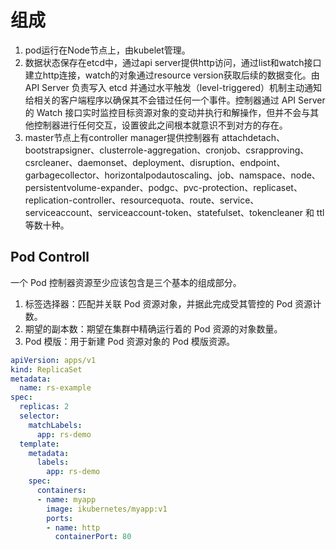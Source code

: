 # 组成

1. pod运行在Node节点上，由kubelet管理。
2. 数据状态保存在etcd中，通过api server提供http访问，通过list和watch接口建立http连接，watch的对象通过resource version获取后续的数据变化。由 API Server 负责写入 etcd 并通过水平触发（level-triggered）机制主动通知给相关的客户端程序以确保其不会错过任何一个事件。控制器通过 API Server 的 Watch 接口实时监控目标资源对象的变动并执行和解操作，但并不会与其他控制器进行任何交互，设置彼此之间根本就意识不到对方的存在。
3. master节点上有controller manager提供控制器有 attachdetach、bootstrapsigner、clusterrole-aggregation、cronjob、csrapproving、csrcleaner、daemonset、deployment、disruption、endpoint、garbagecollector、horizontalpodautoscaling、job、namspace、node、persistentvolume-expander、podgc、pvc-protection、replicaset、replication-controller、resourcequota、route、service、serviceaccount、serviceaccount-token、statefulset、tokencleaner 和 ttl 等数十种。

## Pod Controll

一个 Pod 控制器资源至少应该包含是三个基本的组成部分。

1. 标签选择器：匹配并关联 Pod 资源对象，并据此完成受其管控的 Pod 资源计数。
2. 期望的副本数：期望在集群中精确运行着的 Pod 资源的对象数量。
3. Pod 模版：用于新建 Pod 资源对象的 Pod 模版资源。

```yaml
apiVersion: apps/v1
kind: ReplicaSet
metadata:
  name: rs-example
spec:
  replicas: 2
  selector:
    matchLabels:
      app: rs-demo
  template:
    metadata:
      labels:
        app: rs-demo
    spec:
      containers:
      - name: myapp
        image: ikubernetes/myapp:v1
        ports:
        - name: http
          containerPort: 80
```